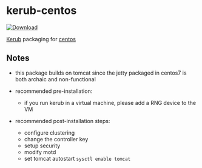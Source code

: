 # kerub-centos

[ ![Download](https://api.bintray.com/packages/k0zka/kerub-centos/kerub/images/download.svg) ](https://bintray.com/k0zka/kerub-centos/kerub/_latestVersion)

[Kerub](https://github.com/kerubistan/kerub) packaging for [centos](http://centos.org)

## Notes

* this package builds on tomcat since the jetty packaged in centos7 is both archaic and non-functional

* recommended pre-installation:
  * if you run kerub in a virtual machine, please add a RNG device to the VM

* recommended post-installation steps:
  * configure clustering
  * change the controller key
  * setup security
  * modify motd
  * set tomcat autostart ```sysctl enable tomcat```

